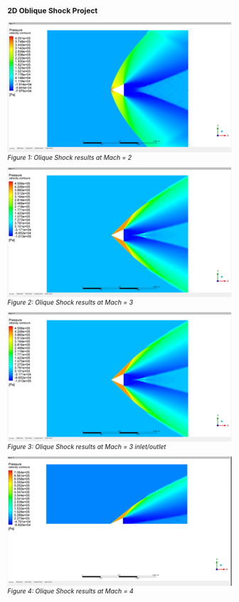 ### 2D Oblique Shock Project

![Results at Mach = 2](https://github.com/hugovr24/Projects/blob/master/Aerospace_Mechanical_Eng_Projects/CDF/2_Oblique_Shock_2D/Mach_2.png)
*Figure 1: Olique Shock results at Mach = 2*

![Results at Mach = 3](https://github.com/hugovr24/Projects/blob/master/Aerospace_Mechanical_Eng_Projects/CDF/2_Oblique_Shock_2D/Mach_3.png)
*Figure 2: Olique Shock results at Mach = 3*

![Results at Mach = 3 with inlet/outlet](https://github.com/hugovr24/Projects/blob/master/Aerospace_Mechanical_Eng_Projects/CDF/2_Oblique_Shock_2D/Mach_3.png)
*Figure 3: Olique Shock results at Mach = 3 inlet/outlet*

![Results at Mach = 4](https://github.com/hugovr24/Projects/blob/master/Aerospace_Mechanical_Eng_Projects/CDF/2_Oblique_Shock_2D/Mach_4.png)
*Figure 4: Olique Shock results at Mach = 4*
